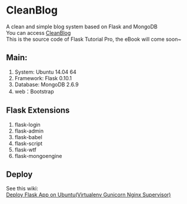 CleanBlog
=========

A clean and simple  blog system based on Flask and MongoDB  
You can access [CleanBlog](http://flaskblog.me/)   
This is the source code of Flask Tutorial Pro, the eBook will come soon~  

## Main:
1. System: Ubuntu 14.04 64
2. Framework: Flask 0.10.1
3. Database: MongoDB 2.6.9
4. web：Bootstrap

## Flask Extensions  
1. flask-login  
2. flask-admin  
3. flask-babel
4. flask-script
5. flask-wtf
6. flask-mongoengine

## Deploy
See this wiki:  
[Deploy Flask App on Ubuntu(Virtualenv Gunicorn Nginx Supervisor)](https://github.com/defshine/flaskblog/wiki/Deploy-Flask-App-on-Ubuntu(Virtualenv-Gunicorn-Nginx-Supervisor))
